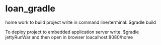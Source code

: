 loan_gradle
===========

home work
to build project write in command line/terminal:
$gradle build

To deploy project to embedded application server write:
$gradle jettyRunWar
and then open in browser loacalhost:8080/home

